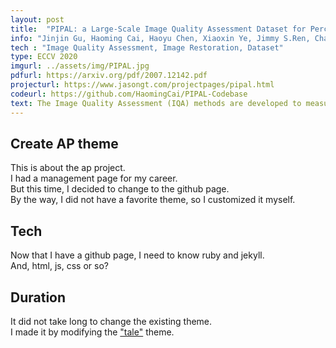 ```yaml
---
layout: post
title:  "PIPAL: a Large-Scale Image Quality Assessment Dataset for Perceptual Image Restoration"
info: "Jinjin Gu, Haoming Cai, Haoyu Chen, Xiaoxin Ye, Jimmy S.Ren, Chao Dong "
tech : "Image Quality Assessment, Image Restoration, Dataset"
type: ECCV 2020
imgurl: ../assets/img/PIPAL.jpg
pdfurl: https://arxiv.org/pdf/2007.12142.pdf
projecturl: https://www.jasongt.com/projectpages/pipal.html
codeurl: https://github.com/HaomingCai/PIPAL-Codebase
text: The Image Quality Assessment (IQA) methods are developed to measure the perceptual quality of images. However, while new algorithms have been continuously improving image restoration performance, we notice an increasing inconsistency between quantitative results and perceptual quality. In this paper, we contribute a new large-scale IQA dataset and build benchmarks for IQA methods.
---
```


## Create AP theme
This is about the ap project.  
I had a management page for my career.  
But this time, I decided to change to the github page.  
By the way, I did not have a favorite theme, so I customized it myself.  


## Tech
Now that I have a github page, I need to know ruby and jekyll.  
And, html, js, css or so?  


## Duration
It did not take long to change the existing theme.  
I made it by modifying the ["tale"](https://github.com/chesterhow/tale) theme.  
